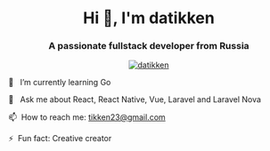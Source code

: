 <h1 align="center">Hi 👋, I'm datikken</h1>
<h3 align="center">A passionate fullstack developer from Russia</h3>

<p align="center"><a href="https://github.com/datikken/github-profile-trophy"><img src="https://github-profile-trophy.vercel.app/?username=datikken" alt="datikken" /></a></p>

🌱 &nbsp; I’m currently learning Go

💬 &nbsp; Ask me about React, React Native, Vue, Laravel and Laravel Nova

📫&nbsp; How to reach me: tikken23@gmail.com

⚡&nbsp; Fun fact: Creative creator
